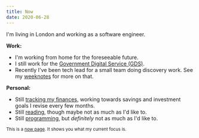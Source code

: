 ```yaml
---
title: Now
date: 2020-06-28
---
```


I'm living in London and working as a software engineer.

**Work:**

- I'm working from home for the foreseeable future.
- I still work for the [Government Digital Service (GDS)][w1].
- Recently I've been tech lead for a small team doing discovery
  work. See my [weeknotes][w2] for more on that.

[w1]: https://www.gov.uk/government/organisations/government-digital-service
[w2]: https://memo.barrucadu.co.uk/taxon/weeknotes.html

**Personal:**

- Still [tracking my finances][p1], working towards savings and
  investment goals I revise every few months.
- Still [reading][p2], though maybe not as much as I'd like to.
- Still [programming][p3], but *definitely* not as much as I'd like to.

[p1]: https://memo.barrucadu.co.uk/personal-finance.html
[p2]: https://www.barrucadu.co.uk/bookdb/
[p3]: https://github.com/barrucadu

<small>This is a [now page][]. It shows you what my current focus is.</small>

[now page]:  http://nownownow.com/about
